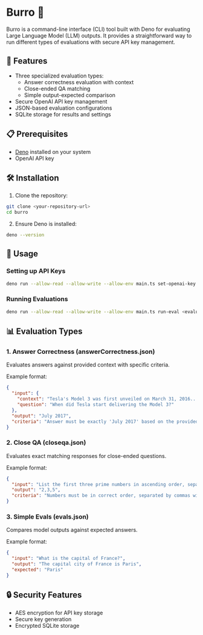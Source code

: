 # Burro 🫏

Burro is a command-line interface (CLI) tool built with Deno for evaluating
Large Language Model (LLM) outputs. It provides a straightforward way to run
different types of evaluations with secure API key management.

## 🚀 Features

- Three specialized evaluation types:
  - Answer correctness evaluation with context
  - Close-ended QA matching
  - Simple output-expected comparison
- Secure OpenAI API key management
- JSON-based evaluation configurations
- SQLite storage for results and settings

## 📋 Prerequisites

- [Deno](https://deno.land/) installed on your system
- OpenAI API key

## 🛠️ Installation

1. Clone the repository:

```bash
git clone <your-repository-url>
cd burro
```

2. Ensure Deno is installed:

```bash
deno --version
```

## 🔧 Usage

### Setting up API Keys

```bash
deno run --allow-read --allow-write --allow-env main.ts set-openai-key
```

### Running Evaluations

```bash
deno run --allow-read --allow-write --allow-env main.ts run-eval <evaluation-file>
```

## 📊 Evaluation Types

### 1. Answer Correctness (answerCorrectness.json)

Evaluates answers against provided context with specific criteria.

Example format:

```json
{
  "input": {
    "context": "Tesla's Model 3 was first unveiled on March 31, 2016...",
    "question": "When did Tesla start delivering the Model 3?"
  },
  "output": "July 2017",
  "criteria": "Answer must be exactly 'July 2017' based on the provided context"
}
```

### 2. Close QA (closeqa.json)

Evaluates exact matching responses for close-ended questions.

Example format:

```json
{
  "input": "List the first three prime numbers in ascending order, separated by commas.",
  "output": "2,3,5",
  "criteria": "Numbers must be in correct order, separated by commas with no spaces"
}
```

### 3. Simple Evals (evals.json)

Compares model outputs against expected answers.

Example format:

```json
{
  "input": "What is the capital of France?",
  "output": "The capital city of France is Paris",
  "expected": "Paris"
}
```

## 🔒 Security Features

- AES encryption for API key storage
- Secure key generation
- Encrypted SQLite storage
